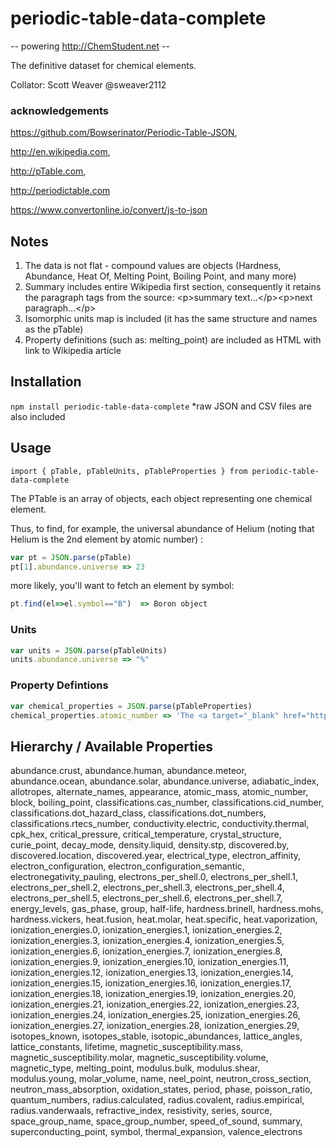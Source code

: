 # periodic-table-data-complete

-- powering http://ChemStudent.net --

The definitive dataset for chemical elements.

Collator: Scott Weaver @sweaver2112

### acknowledgements

https://github.com/Bowserinator/Periodic-Table-JSON,

http://en.wikipedia.com,

http://pTable.com,

http://periodictable.com

https://www.convertonline.io/convert/js-to-json

## Notes

1. The data is not flat - compound values are objects (Hardness, Abundance, Heat Of, Melting Point, Boiling Point, and many more)
2. Summary includes entire Wikipedia first section, consequently it retains the paragraph tags from the source: &lt;p&gt;summary text...&lt;/p&gt;&lt;p&gt;next paragraph...&lt;/p&gt;
3. Isomorphic units map is included (it has the same structure and names as the pTable)
4. Property definitions (such as: melting_point) are included as HTML with link to Wikipedia article

## Installation

`npm install periodic-table-data-complete`
*raw JSON and CSV files are also included

## Usage

`import { pTable, pTableUnits, pTableProperties } from periodic-table-data-complete`

The PTable is an array of objects, each object representing one chemical element. 

Thus, to find, for example, the universal abundance of Helium (noting that Helium is the 2nd element by atomic number) :

```javascript
var pt = JSON.parse(pTable)
pt[1].abundance.universe => 23
```
more likely, you'll want to fetch an element by symbol:

```javascript
pt.find(el=>el.symbol=="B")  => Boron object
```

### Units

```javascript
var units = JSON.parse(pTableUnits)
units.abundance.universe => "%"
```

### Property Defintions

```javascript
var chemical_properties = JSON.parse(pTableProperties)
chemical_properties.atomic_number => 'The <a target="_blank" href="https://en.wikipedia.org/wiki/Atomic_number">atomic number</a> or proton number (symbol <em>Z</em>) of a chemical element is the number of protons found in the nucleus of every atom of that element. The atomic number uniquely identifies a chemical element. It is identical to the charge number of the nucleus. In an uncharged atom, the atomic number is also equal to the number of electrons.'
```

## Hierarchy / Available Properties

abundance.crust,
abundance.human,
abundance.meteor,
abundance.ocean,
abundance.solar,
abundance.universe,
adiabatic_index,
allotropes,
alternate_names,
appearance,
atomic_mass,
atomic_number,
block,
boiling_point,
classifications.cas_number,
classifications.cid_number,
classifications.dot_hazard_class,
classifications.dot_numbers,
classifications.rtecs_number,
conductivity.electric,
conductivity.thermal,
cpk_hex,
critical_pressure,
critical_temperature,
crystal_structure,
curie_point,
decay_mode,
density.liquid,
density.stp,
discovered.by,
discovered.location,
discovered.year,
electrical_type,
electron_affinity,
electron_configuration,
electron_configuration_semantic,
electronegativity_pauling,
electrons_per_shell.0,
electrons_per_shell.1,
electrons_per_shell.2,
electrons_per_shell.3,
electrons_per_shell.4,
electrons_per_shell.5,
electrons_per_shell.6,
electrons_per_shell.7,
energy_levels,
gas_phase,
group,
half-life,
hardness.brinell,
hardness.mohs,
hardness.vickers,
heat.fusion,
heat.molar,
heat.specific,
heat.vaporization,
ionization_energies.0,
ionization_energies.1,
ionization_energies.2,
ionization_energies.3,
ionization_energies.4,
ionization_energies.5,
ionization_energies.6,
ionization_energies.7,
ionization_energies.8,
ionization_energies.9,
ionization_energies.10,
ionization_energies.11,
ionization_energies.12,
ionization_energies.13,
ionization_energies.14,
ionization_energies.15,
ionization_energies.16,
ionization_energies.17,
ionization_energies.18,
ionization_energies.19,
ionization_energies.20,
ionization_energies.21,
ionization_energies.22,
ionization_energies.23,
ionization_energies.24,
ionization_energies.25,
ionization_energies.26,
ionization_energies.27,
ionization_energies.28,
ionization_energies.29,
isotopes_known,
isotopes_stable,
isotopic_abundances,
lattice_angles,
lattice_constants,
lifetime,
magnetic_susceptibility.mass,
magnetic_susceptibility.molar,
magnetic_susceptibility.volume,
magnetic_type,
melting_point,
modulus.bulk,
modulus.shear,
modulus.young,
molar_volume,
name,
neel_point,
neutron_cross_section,
neutron_mass_absorption,
oxidation_states,
period,
phase,
poisson_ratio,
quantum_numbers,
radius.calculated,
radius.covalent,
radius.empirical,
radius.vanderwaals,
refractive_index,
resistivity,
series,
source,
space_group_name,
space_group_number,
speed_of_sound,
summary,
superconducting_point,
symbol,
thermal_expansion,
valence_electrons


